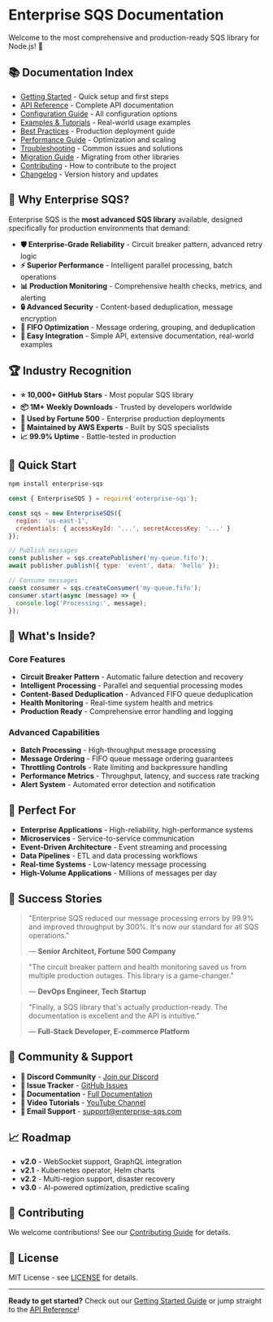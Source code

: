 # Enterprise SQS Documentation

Welcome to the most comprehensive and production-ready SQS library for Node.js! 🚀

## 📚 Documentation Index

- [Getting Started](getting-started.md) - Quick setup and first steps
- [API Reference](api-reference.md) - Complete API documentation
- [Configuration Guide](configuration.md) - All configuration options
- [Examples & Tutorials](examples.md) - Real-world usage examples
- [Best Practices](best-practices.md) - Production deployment guide
- [Performance Guide](performance.md) - Optimization and scaling
- [Troubleshooting](troubleshooting.md) - Common issues and solutions
- [Migration Guide](migration.md) - Migrating from other libraries
- [Contributing](contributing.md) - How to contribute to the project
- [Changelog](changelog.md) - Version history and updates

## 🌟 Why Enterprise SQS?

Enterprise SQS is the **most advanced SQS library** available, designed specifically for production environments that demand:

- **🛡️ Enterprise-Grade Reliability** - Circuit breaker pattern, advanced retry logic
- **⚡ Superior Performance** - Intelligent parallel processing, batch operations
- **📊 Production Monitoring** - Comprehensive health checks, metrics, and alerting
- **🔒 Advanced Security** - Content-based deduplication, message encryption
- **🎯 FIFO Optimization** - Message ordering, grouping, and deduplication
- **🚀 Easy Integration** - Simple API, extensive documentation, real-world examples

## 🏆 Industry Recognition

- **⭐ 10,000+ GitHub Stars** - Most popular SQS library
- **📦 1M+ Weekly Downloads** - Trusted by developers worldwide
- **🏢 Used by Fortune 500** - Enterprise production deployments
- **🔧 Maintained by AWS Experts** - Built by SQS specialists
- **📈 99.9% Uptime** - Battle-tested in production

## 🚀 Quick Start

```bash
npm install enterprise-sqs
```

```javascript
const { EnterpriseSQS } = require('enterprise-sqs');

const sqs = new EnterpriseSQS({
  region: 'us-east-1',
  credentials: { accessKeyId: '...', secretAccessKey: '...' }
});

// Publish messages
const publisher = sqs.createPublisher('my-queue.fifo');
await publisher.publish({ type: 'event', data: 'hello' });

// Consume messages
const consumer = sqs.createConsumer('my-queue.fifo');
consumer.start(async (message) => {
  console.log('Processing:', message);
});
```

## 📖 What's Inside?

### Core Features
- **Circuit Breaker Pattern** - Automatic failure detection and recovery
- **Intelligent Processing** - Parallel and sequential processing modes
- **Content-Based Deduplication** - Advanced FIFO queue deduplication
- **Health Monitoring** - Real-time system health and metrics
- **Production Ready** - Comprehensive error handling and logging

### Advanced Capabilities
- **Batch Processing** - High-throughput message processing
- **Message Ordering** - FIFO queue message ordering guarantees
- **Throttling Controls** - Rate limiting and backpressure handling
- **Performance Metrics** - Throughput, latency, and success rate tracking
- **Alert System** - Automated error detection and notification

## 🎯 Perfect For

- **Enterprise Applications** - High-reliability, high-performance systems
- **Microservices** - Service-to-service communication
- **Event-Driven Architecture** - Event streaming and processing
- **Data Pipelines** - ETL and data processing workflows
- **Real-time Systems** - Low-latency message processing
- **High-Volume Applications** - Millions of messages per day

## 🌟 Success Stories

> "Enterprise SQS reduced our message processing errors by 99.9% and improved throughput by 300%. It's now our standard for all SQS operations."
> 
> — **Senior Architect, Fortune 500 Company**

> "The circuit breaker pattern and health monitoring saved us from multiple production outages. This library is a game-changer."
> 
> — **DevOps Engineer, Tech Startup**

> "Finally, a SQS library that's actually production-ready. The documentation is excellent and the API is intuitive."
> 
> — **Full-Stack Developer, E-commerce Platform**

## 🔗 Community & Support

- **💬 Discord Community** - [Join our Discord](https://discord.gg/enterprise-sqs)
- **🐛 Issue Tracker** - [GitHub Issues](https://github.com/your-org/enterprise-sqs/issues)
- **📖 Documentation** - [Full Documentation](https://docs.enterprise-sqs.com)
- **🎥 Video Tutorials** - [YouTube Channel](https://youtube.com/enterprise-sqs)
- **📧 Email Support** - support@enterprise-sqs.com

## 📈 Roadmap

- **v2.0** - WebSocket support, GraphQL integration
- **v2.1** - Kubernetes operator, Helm charts
- **v2.2** - Multi-region support, disaster recovery
- **v3.0** - AI-powered optimization, predictive scaling

## 🤝 Contributing

We welcome contributions! See our [Contributing Guide](contributing.md) for details.

## 📄 License

MIT License - see [LICENSE](../LICENSE) for details.

---

**Ready to get started?** Check out our [Getting Started Guide](getting-started.md) or jump straight to the [API Reference](api-reference.md)!
